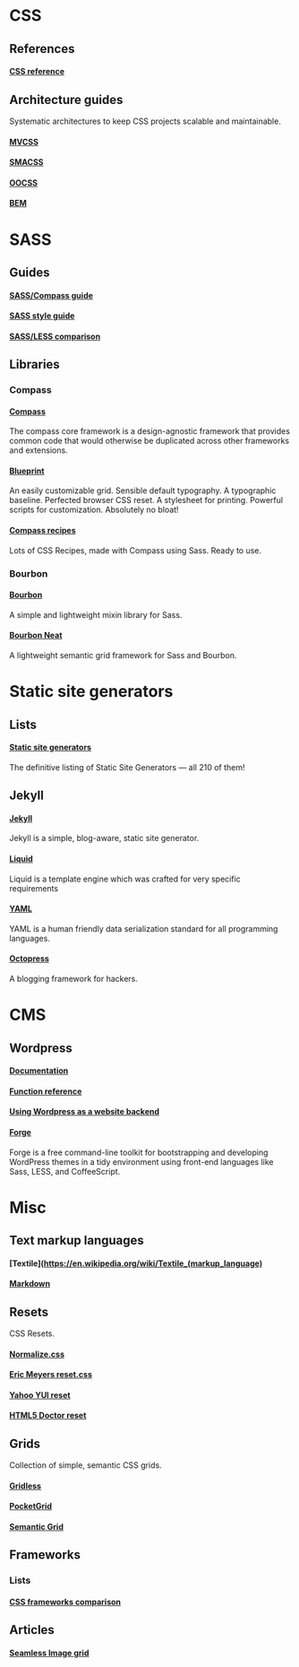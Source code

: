 # CSS

## References

#### [CSS reference](http://www.w3.org/TR/css-2010/)

## Architecture guides
Systematic architectures to keep CSS projects scalable and maintainable.

#### [MVCSS](http://mvcss.github.io/)
#### [SMACSS](http://smacss.com/)
#### [OOCSS](https://github.com/stubbornella/oocss/wiki)
#### [BEM](http://bem.info/method/)


# SASS

## Guides

#### [SASS/Compass guide](https://github.com/Snugug/training-glossary/wiki)
#### [SASS style guide](http://css-tricks.com/sass-style-guide/)
#### [SASS/LESS comparison](https://gist.github.com/chriseppstein/674726)

## Libraries

### Compass

#### [Compass](http://compass-style.org/)
The compass core framework is a design-agnostic framework that provides common code that would otherwise be duplicated across other frameworks and extensions.
#### [Blueprint](http://compass-style.org/reference/blueprint/)
An easily customizable grid. Sensible default typography. A typographic baseline. Perfected browser CSS reset. A stylesheet for printing. Powerful scripts for customization. Absolutely no bloat!
#### [Compass recipes](http://compass-recipes.moox.fr/)
Lots of CSS Recipes, made with Compass using Sass. Ready to use.

### Bourbon

#### [Bourbon](http://bourbon.io/)
A simple and lightweight mixin library for Sass.
#### [Bourbon Neat](http://bourbon.io/)
A lightweight semantic grid framework for Sass and Bourbon.


# Static site generators

## Lists

#### [Static site generators](http://staticsitegenerators.net/)
The definitive listing of Static Site Generators — all 210 of them!

## Jekyll

#### [Jekyll](http://jekyllrb.com/)
Jekyll is a simple, blog-aware, static site generator.
#### [Liquid](https://github.com/Shopify/liquid/wiki)
Liquid is a template engine which was crafted for very specific requirements
#### [YAML](http://yaml.org/)
YAML is a human friendly data serialization standard for all programming languages.
#### [Octopress](http://octopress.org/)
A blogging framework for hackers.


# CMS

## Wordpress

#### [Documentation](http://codex.wordpress.org/Main_Page)
#### [Function reference](http://codex.wordpress.org/Function_Reference)
#### [Using Wordpress as a website backend](http://techthat.net/2010/05/19/using-wordpress-as-a-website-backend/)
#### [Forge](http://forge.thethemefoundry.com/)
Forge is a free command-line toolkit for bootstrapping and developing WordPress themes in a tidy environment using front-end languages like Sass, LESS, and CoffeeScript.


# Misc

## Text markup languages

#### [Textile](https://en.wikipedia.org/wiki/Textile_(markup_language)
#### [Markdown](http://daringfireball.net/projects/markdown/syntax)

## Resets
CSS Resets.

#### [Normalize.css](http://nicolasgallagher.com/about-normalize-css/)
#### [Eric Meyers reset.css](http://meyerweb.com/eric/tools/css/reset/index.html)
#### [Yahoo YUI reset](http://yuilibrary.com/yui/docs/cssreset/)
#### [HTML5 Doctor reset](http://html5doctor.com/html-5-reset-stylesheet/)

## Grids
Collection of simple, semantic CSS grids.

#### [Gridless](http://thatcoolguy.github.io/gridless-boilerplate/)
#### [PocketGrid](http://arnaudleray.github.io/pocketgrid/)
#### [Semantic Grid](http://semantic.gs/)

## Frameworks

### Lists

#### [CSS frameworks comparison](http://usablica.github.io/front-end-frameworks/compare.html)

## Articles

#### [Seamless Image grid](http://css-tricks.com/seamless-responsive-photo-grid/)
